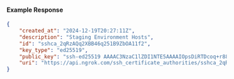 <!-- Code generated for API Clients. DO NOT EDIT. -->

#### Example Response

```json
{
	"created_at": "2024-12-19T20:27:11Z",
	"description": "Staging Environment Hosts",
	"id": "sshca_2qRzAQq2XBB46q251B9ZbOA11f2",
	"key_type": "ed25519",
	"public_key": "ssh-ed25519 AAAAC3NzaC1lZDI1NTE5AAAAIOpsDiRTDcoq+r88qJ5YjAZjB89OKk7KoQO/8DwCRMFt",
	"uri": "https://api.ngrok.com/ssh_certificate_authorities/sshca_2qRzAQq2XBB46q251B9ZbOA11f2"
}
```
